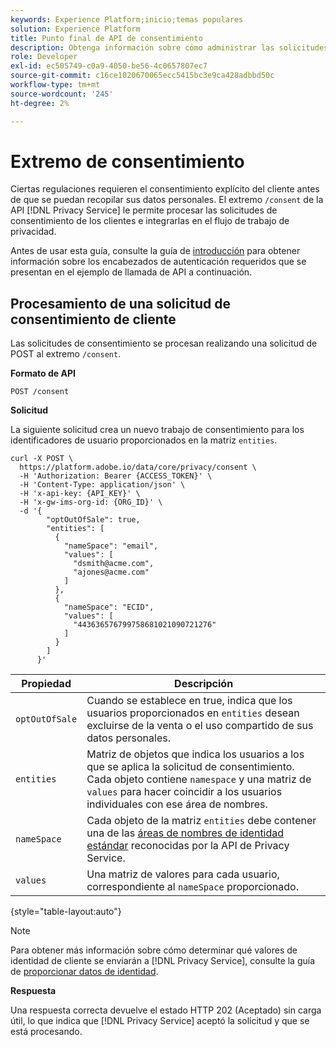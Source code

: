 ```yaml
---
keywords: Experience Platform;inicio;temas populares
solution: Experience Platform
title: Punto final de API de consentimiento
description: Obtenga información sobre cómo administrar las solicitudes de consentimiento de los clientes para aplicaciones de Experience Cloud mediante la API de Privacy Service.
role: Developer
exl-id: ec505749-c0a9-4050-be56-4c0657807ec7
source-git-commit: c16ce1020670065ecc5415bc3e9ca428adbbd50c
workflow-type: tm+mt
source-wordcount: '245'
ht-degree: 2%

---
```


# Extremo de consentimiento

Ciertas regulaciones requieren el consentimiento explícito del cliente antes de que se puedan recopilar sus datos personales. El extremo `/consent` de la API [!DNL Privacy Service] le permite procesar las solicitudes de consentimiento de los clientes e integrarlas en el flujo de trabajo de privacidad.

Antes de usar esta guía, consulte la guía de [introducción](./getting-started.md) para obtener información sobre los encabezados de autenticación requeridos que se presentan en el ejemplo de llamada de API a continuación.

## Procesamiento de una solicitud de consentimiento de cliente

Las solicitudes de consentimiento se procesan realizando una solicitud de POST al extremo `/consent`.

**Formato de API**

```http
POST /consent
```

**Solicitud**

La siguiente solicitud crea un nuevo trabajo de consentimiento para los identificadores de usuario proporcionados en la matriz `entities`.

```shell
curl -X POST \
  https://platform.adobe.io/data/core/privacy/consent \
  -H 'Authorization: Bearer {ACCESS_TOKEN}' \
  -H 'Content-Type: application/json' \
  -H 'x-api-key: {API_KEY}' \
  -H 'x-gw-ims-org-id: {ORG_ID}' \
  -d '{
        "optOutOfSale": true,
        "entities": [
          {
            "nameSpace": "email",
            "values": [
              "dsmith@acme.com",
              "ajones@acme.com"
            ]
          },
          {
            "nameSpace": "ECID",
            "values": [
              "443636576799758681021090721276"
            ]
          }
        ]
      }'
```

| Propiedad | Descripción |
| --- | --- |
| `optOutOfSale` | Cuando se establece en true, indica que los usuarios proporcionados en `entities` desean excluirse de la venta o el uso compartido de sus datos personales. |
| `entities` | Matriz de objetos que indica los usuarios a los que se aplica la solicitud de consentimiento. Cada objeto contiene `namespace` y una matriz de `values` para hacer coincidir a los usuarios individuales con ese área de nombres. |
| `nameSpace` | Cada objeto de la matriz `entities` debe contener una de las [áreas de nombres de identidad estándar](./appendix.md#standard-namespaces) reconocidas por la API de Privacy Service. |
| `values` | Una matriz de valores para cada usuario, correspondiente al `nameSpace` proporcionado. |

{style="table-layout:auto"}

>[!NOTE]
>
>Para obtener más información sobre cómo determinar qué valores de identidad de cliente se enviarán a [!DNL Privacy Service], consulte la guía de [proporcionar datos de identidad](../identity-data.md).

**Respuesta**

Una respuesta correcta devuelve el estado HTTP 202 (Aceptado) sin carga útil, lo que indica que [!DNL Privacy Service] aceptó la solicitud y que se está procesando.
